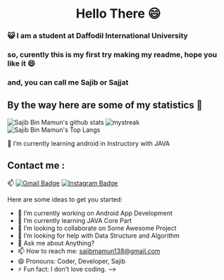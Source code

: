 <h1 align="center">Hello There 😄</h1>

### :smiley_cat: I am a student at Daffodil International University

### so, curently this is my first try making my readme, hope you like it 😄
### and, you can call me Sajib or Sajjat



## By the way here are some of my statistics 🚀
![Sajib Bin Mamun's github stats](https://github-readme-stats.vercel.app/api?username=SajibMamun&show_icons=true&theme=tokyonight)
<img src="https://github-readme-streak-stats.herokuapp.com/?user=SajibMamun&theme=tokyonight" alt="mystreak"/>
![Sajib Bin Mamun's Top Langs](https://github-readme-stats.vercel.app/api/top-langs/?username=SajibMamun&theme=tokyonight&layout=compact)

🌱 I’m currently learning android in Instructory with JAVA



## Contact me : 
📫 [![Gmail Badge](https://img.shields.io/badge/-sajibmamun-blue?style=flat-roundedrectangle&logo=Gmail&logoColor=white&link=mailto:sajibmamun138@gmail.com)](sajibmamun138@gmail.com)
[![Instagram Badge](https://img.shields.io/badge/-sajibmamun-E4405F?style=flat-roundedrectangle&logo=instagram&logoColor=white&link=https://www.instagram.com/sajib_mamun/)](https://www.instagram.com/sajib_mamun/)



Here are some ideas to get you started:

- 🔭 I’m currently working on Android App Development
- 🌱 I’m currently learning  JAVA Core Part
- 👯 I’m looking to collaborate on Some Awesome Project
- 🤔 I’m looking for help with Data Structure and Algorithm
- 💬 Ask me about Anything? 
- 📫 How to reach me: sajibmamun138@gmail.com 
- 😄 Pronouns: Coder, Developer, Sajib
- ⚡ Fun fact: I don't love coding.
-->

